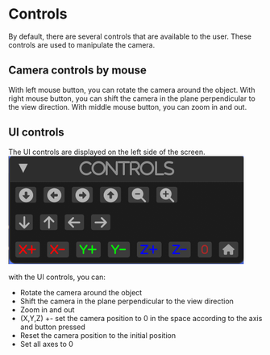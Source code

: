# Controls

By default, there are several controls that are available to the user. 
These controls are used to manipulate the camera. 

## Camera controls by mouse
With left mouse button, you can rotate the camera around the object.
With right mouse button, you can shift the camera in the plane perpendicular to the view direction.
With middle mouse button, you can zoom in and out.

## UI controls
The UI controls are displayed on the left side of the screen.
![Controls](controls.png)

with the UI controls, you can:
- Rotate the camera around the object 
- Shift the camera in the plane perpendicular to the view direction
- Zoom in and out
- (X,Y,Z) +- set the camera position to 0 in the space according to the axis and button pressed
- Reset the camera position to the initial position
- Set all axes to 0